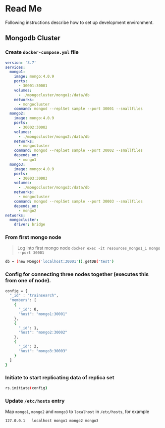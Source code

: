 # Read Me

Following instructions describe how to set up development environment.

## Mongodb Cluster

### Create `docker-compose.yml` file

```yaml
version: '3.7'
services:
  mongo1:
    image: mongo:4.0.9
    ports:
      - 30001:30001
    volumes:
      - ./mongocluster/mongo1:/data/db
    networks:
      - mongocluster
    command: mongod --replSet sample --port 30001 --smallfiles
  mongo2:
    image: mongo:4.0.9
    ports:
      - 30002:30002
    volumes:
      - ./mongocluster/mongo2:/data/db
    networks:
      - mongocluster
    command: mongod --replSet sample --port 30002 --smallfiles
    depends_on:
      - mongo1
  mongo3:
    image: mongo:4.0.9
    ports:
      - 30003:30003
    volumes:
      - ./mongocluster/mongo3:/data/db
    networks:
      - mongocluster
    command: mongod --replSet sample --port 30003 --smallfiles
    depends_on:
      - mongo2
networks:
  mongocluster:
    driver: bridge
```

### From first mongo node

> Log into first mongo node ```docker exec -it resources_mongo1_1 mongo --port 30001```

```sh
db = (new Mongo('localhost:30001')).getDB('test')
```

### Config for connecting three nodes together (executes this from one of node).
```sh
config = {
  "_id" : "trainsearch",
  "members": [
    {
      "_id": 0,
      "host": "mongo1:30001"
    },
    {
      "_id": 1,
      "host": "mongo2:30002"
    },
    {
      "_id": 2,
      "host": "mongo3:30003"
    }
  ]
}
```

### Initiate to start replicating data of replica set

```sh
rs.initiate(config)
```

### Update ```/etc/hosts``` entry

Map `mongo1`, `mongo2` and `mongo3` to `localhost` in `/etc/hosts`, for example

```sh
127.0.0.1   localhost mongo1 mongo2 mongo3
```